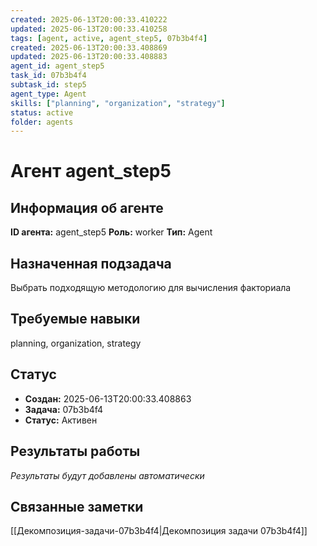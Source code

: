 ```yaml
---
created: 2025-06-13T20:00:33.410222
updated: 2025-06-13T20:00:33.410258
tags: [agent, active, agent_step5, 07b3b4f4]
created: 2025-06-13T20:00:33.408869
updated: 2025-06-13T20:00:33.408883
agent_id: agent_step5
task_id: 07b3b4f4
subtask_id: step5
agent_type: Agent
skills: ["planning", "organization", "strategy"]
status: active
folder: agents
---
```


# Агент agent_step5

## Информация об агенте

**ID агента:** agent_step5
**Роль:** worker
**Тип:** Agent

## Назначенная подзадача
Выбрать подходящую методологию для вычисления факториала

## Требуемые навыки
planning, organization, strategy

## Статус
- **Создан:** 2025-06-13T20:00:33.408863
- **Задача:** 07b3b4f4
- **Статус:** Активен

## Результаты работы
*Результаты будут добавлены автоматически*

## Связанные заметки

[[Декомпозиция-задачи-07b3b4f4|Декомпозиция задачи 07b3b4f4]]